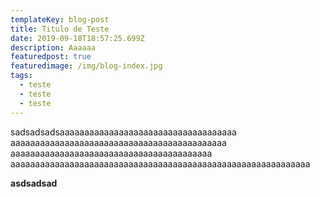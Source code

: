 ```yaml
---
templateKey: blog-post
title: Titulo de Teste
date: 2019-09-18T18:57:25.699Z
description: Aaaaaa
featuredpost: true
featuredimage: /img/blog-index.jpg
tags:
  - teste
  - teste
  - teste
---
```

sadsadsadsaaaaaaaaaaaaaaaaaaaaaaaaaaaaaaaaaaaa aaaaaaaaaaaaaaaaaaaaaaaaaaaaaaaaaaaaaaaaaaaa aaaaaaaaaaaaaaaaaaaaaaaaaaaaaaaaaaaaaaaaa aaaaaaaaaaaaaaaaaaaaaaaaaaaaaaaaaaaaaaaaaaaaaaaaaaaaaaaaaaaaa

**asdsadsad**
